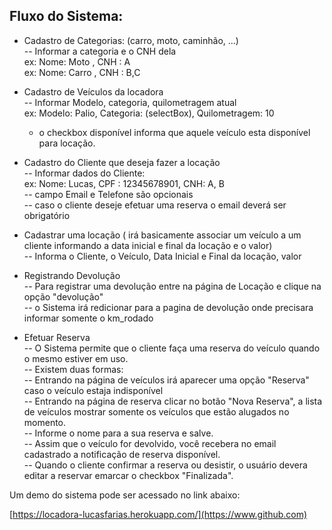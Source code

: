 
## Fluxo do Sistema:

- Cadastro de Categorias: (carro, moto, caminhão, ...)  
    -- Informar a categoria e o CNH dela  
        ex: Nome: Moto , CNH : A   
        ex: Nome: Carro , CNH : B,C  
- Cadastro de Veículos da locadora  
    -- Informar Modelo, categoria, quilometragem atual  
        ex: Modelo: Palio, Categoria: (selectBox), Quilometragem: 10        
    - o checkbox disponível informa que aquele veículo esta disponível para locação.  
- Cadastro do Cliente que deseja fazer a locação  
    -- Informar dados do Cliente:  
       ex: Nome: Lucas, CPF : 12345678901, CNH: A, B   
    -- campo Email e Telefone são opcionais   
    -- caso o cliente deseje efetuar uma reserva o email deverá ser obrigatório  
- Cadastrar uma locação ( irá basicamente associar um veículo a um cliente informando a data inicial e final da locação e o valor)  
    -- Informa o Cliente, o Veículo, Data Inicial e Final da locação, valor  
  
- Registrando Devolução   
    -- Para registrar uma devolução entre na página de Locação e clique na opção "devolução"  
    -- o Sistema irá redicionar para a pagina de devolução onde precisara informar somente o km_rodado  
  
- Efetuar Reserva  
    -- O Sistema permite que o cliente faça uma reserva do veículo quando o mesmo estiver em uso.  
    -- Existem duas formas:  
        -- Entrando na página de veículos irá aparecer uma opção "Reserva" caso o veículo estaja indisponível  
        -- Entrando na página de reserva clicar no botão "Nova Reserva", a lista de veículos mostrar somente os veículos que estão alugados no momento.  
    -- Informe o nome para a sua reserva e salve.  
    -- Assim que o veículo for devolvido, você recebera no email cadastrado a notificação de reserva disponível.  
    -- Quando o cliente confirmar a reserva ou desistir, o usuário devera editar a reservar emarcar o checkbox "Finalizada".  
  
  
Um demo do sistema pode ser acessado no link abaixo: 
  
[https://locadora-lucasfarias.herokuapp.com/](https://www.github.com)  

